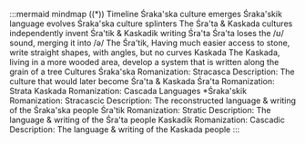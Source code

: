 :::mermaid
mindmap
((*))
	Timeline
		Śraka'ska culture emerges
			Śraka'skik language evolves
				Śraka'ska culture splinters
					The Śra'ta & Kaskada cultures independently invent Śra'tik & Kaskadik writing
						Śra'ta
							Śra'ta loses the /ʊ/ sound, merging it into /ə/
							The Śra'tik, Having much easier access to stone, write straight shapes, with angles, but no curves
						Kaskada
							The Kaskada, living in a more wooded area, develop a system that is written along the grain of a tree
	Cultures
		Śraka'ska
			Romanization: Stracasca
			Description: The culture that would later become Śra'ta & Kaskada
		Śra'ta
			Romanization: Strata
		Kaskada
			Romanization: Cascada
	Languages
		*Śraka'skik
			Romanization: Stracascic
			Description: The reconstructed language & writing of the Śraka'ska people
		Śra'tik
			Romanization: Stratic
			Description: The language & writing of the Śra'ta people
		Kaskadik
			Romanization: Cascadic
			Description: The language & writing of the Kaskada people
:::